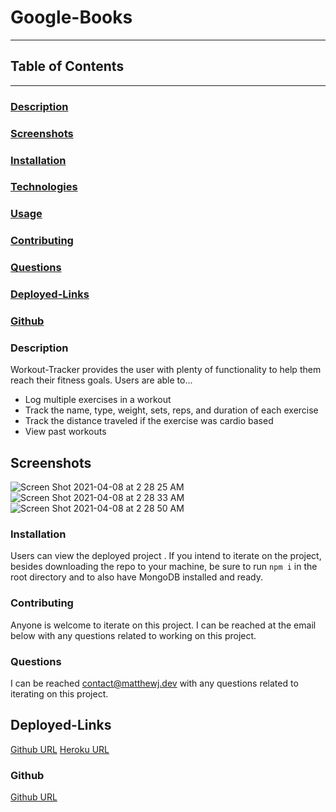 # Google-Books
---

## Table of Contents
---

### [Description](#description)

### [Screenshots](#screenshots)

### [Installation](#installation)

### [Technologies](#technologies)

### [Usage](#usage)

### [Contributing](#contributing)

### [Questions](#questions)

### [Deployed-Links](#Deployed-Links)

### [Github](#github)



### <a name="Description"></a>Description
Workout-Tracker provides the user with plenty of functionality to help them reach their fitness goals. Users are able to...
* Log multiple exercises in a workout
* Track the name, type, weight, sets, reps, and duration of each exercise
* Track the distance traveled if the exercise was cardio based
* View past workouts


## Screenshots
![Screen Shot 2021-04-08 at 2 28 25 AM](https://user-images.githubusercontent.com/77504986/114003308-7f72df00-9812-11eb-89dd-4378c85eee9b.png)
![Screen Shot 2021-04-08 at 2 28 33 AM](https://user-images.githubusercontent.com/77504986/114003362-8863b080-9812-11eb-94db-20c0121f0f41.png)
![Screen Shot 2021-04-08 at 2 28 50 AM](https://user-images.githubusercontent.com/77504986/114003183-65390100-9812-11eb-92ca-b082af7f9450.png)



### <a name="Installation"></a>Installation
Users can view the deployed project . If you intend to iterate on the project, besides downloading the repo to your machine, be sure to run `npm i` in the root directory and to also have MongoDB installed and ready.

### <a name="Contributing"></a>Contributing
Anyone is welcome to iterate on this project. I can be reached at the email below with any questions related to working on this project.

### <a name="Questions"></a>Questions
I can be reached contact@matthewj.dev with any questions related to iterating on this project.

## Deployed-Links
[Github URL](https://github.com/MattJ900/Fitness-Tracker)
[Heroku URL](https://mighty-peak-23945.herokuapp.com/)

### <a name="Github"></a>Github
[Github URL](https://github.com/MattJ900)

